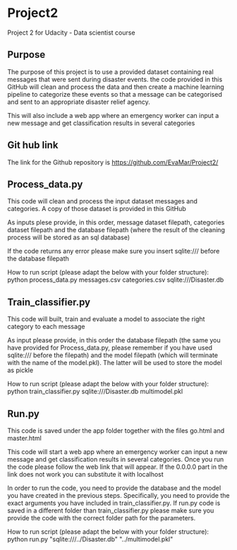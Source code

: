 # Project2
Project 2 for Udacity - Data scientist course

## Purpose
The purpose of this project is to use a provided dataset containing real messages that were sent during disaster events. the code provided in this GitHub will clean and process the data and then create a machine learning pipeline to categorize these events so that a message can be categorised and sent to an appropriate disaster relief agency.

This will also include a web app where an emergency worker can input a new message and get classification results in several categories

## Git hub link

The link for the Github repository is https://github.com/EvaMar/Project2/

## Process_data.py

This code will clean and process the input dataset messages and categories. A copy of those dataset is provided in this GitHub

As inputs plese provide, in this order, message dataset filepath, categories dataset filepath and the database filepath (where the result of the cleaning process will be stored as an sql database)

If the code returns any error please make sure you insert sqlite:/// before the database filepath

How to run script (please adapt the below with your folder structure):  
python process_data.py messages.csv categories.csv sqlite:///Disaster.db


## Train_classifier.py

This code will built, train and evaluate a model to associate the right category to each message

As input please provide, in this order the database filepath (the same you have provided for Process_data.py, please remember if you have used sqlite:/// before the filepath) and the model filepath (which will terminate with the name of the model.pkl). The latter will be used to store the model as pickle

How to run script (please adapt the below with your folder structure):  
python train_classifier.py sqlite:///Disaster.db multimodel.pkl

## Run.py

This code is saved under the app folder together with the files go.html and master.html

This code will start a web app where an emergency worker can input a new message and get classification results in several categories. 
Once you run the code please follow the web link that will appear. If the 0.0.0.0 part in the link does not work you can substitute it with localhost

In order to run the code, you need to provide the database and the model you have created in the previous steps. Specifically, you need to provide the exact arguments you have included in train_classifier.py. If run.py code is saved in a different folder than train_classifier.py please make sure you provide the code with the correct folder path for the parameters.  

How to run script (please adapt the below with your folder structure):  
python run.py "sqlite:///../Disaster.db" "../multimodel.pkl"

